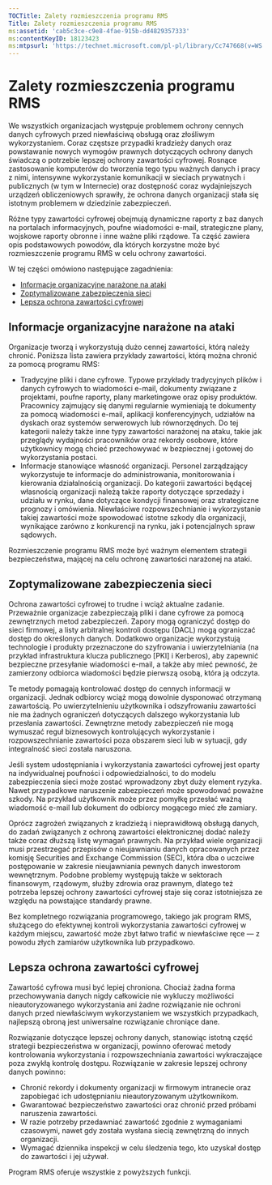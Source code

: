 ```yaml
---
TOCTitle: Zalety rozmieszczenia programu RMS
Title: Zalety rozmieszczenia programu RMS
ms:assetid: 'cab5c3ce-c9e8-4fae-915b-dd4829357333'
ms:contentKeyID: 18123423
ms:mtpsurl: 'https://technet.microsoft.com/pl-pl/library/Cc747668(v=WS.10)'
---
```


Zalety rozmieszczenia programu RMS
==================================

We wszystkich organizacjach występuje problemem ochrony cennych danych cyfrowych przed niewłaściwą obsługą oraz złośliwym wykorzystaniem. Coraz częstsze przypadki kradzieży danych oraz powstawanie nowych wymogów prawnych dotyczących ochrony danych świadczą o potrzebie lepszej ochrony zawartości cyfrowej. Rosnące zastosowanie komputerów do tworzenia tego typu ważnych danych i pracy z nimi, intensywne wykorzystanie komunikacji w sieciach prywatnych i publicznych (w tym w Internecie) oraz dostępność coraz wydajniejszych urządzeń obliczeniowych sprawiły, że ochrona danych organizacji stała się istotnym problemem w dziedzinie zabezpieczeń.

Różne typy zawartości cyfrowej obejmują dynamiczne raporty z baz danych na portalach informacyjnych, poufne wiadomości e-mail, strategiczne plany, wojskowe raporty obronne i inne ważne pliki rządowe. Ta część zawiera opis podstawowych powodów, dla których korzystne może być rozmieszczenie programu RMS w celu ochrony zawartości.

W tej części omówiono następujące zagadnienia:

-   [Informacje organizacyjne narażone na ataki](#bkmk_2)
-   [Zoptymalizowane zabezpieczenia sieci](#bkmk_3)
-   [Lepsza ochrona zawartości cyfrowej](#bkmk_4)

<span id="BKMK_2"></span>
Informacje organizacyjne narażone na ataki
------------------------------------------

Organizacje tworzą i wykorzystują dużo cennej zawartości, którą należy chronić. Poniższa lista zawiera przykłady zawartości, którą można chronić za pomocą programu RMS:

-   Tradycyjne pliki i dane cyfrowe. Typowe przykłady tradycyjnych plików i danych cyfrowych to wiadomości e-mail, dokumenty związane z projektami, poufne raporty, plany marketingowe oraz opisy produktów. Pracownicy zajmujący się danymi regularnie wymieniają te dokumenty za pomocą wiadomości e-mail, aplikacji konferencyjnych, udziałów na dyskach oraz systemów serwerowych lub równorzędnych. Do tej kategorii należy także inne typy zawartości narażonej na ataku, takie jak przeglądy wydajności pracowników oraz rekordy osobowe, które użytkownicy mogą chcieć przechowywać w bezpiecznej i gotowej do wykorzystania postaci.
-   Informacje stanowiące własność organizacji. Personel zarządzający wykorzystuje te informacje do administrowania, monitorowania i kierowania działalnością organizacji. Do kategorii zawartości będącej własnością organizacji należą także raporty dotyczące sprzedaży i udziału w rynku, dane dotyczące kondycji finansowej oraz strategiczne prognozy i omówienia. Niewłaściwe rozpowszechnianie i wykorzystanie takiej zawartości może spowodować istotne szkody dla organizacji, wynikające zarówno z konkurencji na rynku, jak i potencjalnych spraw sądowych.

Rozmieszczenie programu RMS może być ważnym elementem strategii bezpieczeństwa, mającej na celu ochronę zawartości narażonej na ataki.

<span id="BKMK_3"></span>
Zoptymalizowane zabezpieczenia sieci
------------------------------------

Ochrona zawartości cyfrowej to trudne i wciąż aktualne zadanie. Przeważnie organizacje zabezpieczają pliki i dane cyfrowe za pomocą zewnętrznych metod zabezpieczeń. Zapory mogą ograniczyć dostęp do sieci firmowej, a listy arbitralnej kontroli dostępu (DACL) mogą ograniczać dostęp do określonych danych. Dodatkowo organizacje wykorzystują technologie i produkty przeznaczone do szyfrowania i uwierzytelniania (na przykład infrastruktura klucza publicznego \[PKI\] i Kerberos), aby zapewnić bezpieczne przesyłanie wiadomości e-mail, a także aby mieć pewność, że zamierzony odbiorca wiadomości będzie pierwszą osobą, która ją odczyta.

Te metody pomagają kontrolować dostęp do cennych informacji w organizacji. Jednak odbiorcy wciąż mogą dowolnie dysponować otrzymaną zawartością. Po uwierzytelnieniu użytkownika i odszyfrowaniu zawartości nie ma żadnych ograniczeń dotyczących dalszego wykorzystania lub przesłania zawartości. Zewnętrzne metody zabezpieczeń nie mogą wymuszać reguł biznesowych kontrolujących wykorzystanie i rozpowszechnianie zawartości poza obszarem sieci lub w sytuacji, gdy integralność sieci została naruszona.

Jeśli system udostępniania i wykorzystania zawartości cyfrowej jest oparty na indywidualnej poufności i odpowiedzialności, to do modelu zabezpieczenia sieci może zostać wprowadzony zbyt duży element ryzyka. Nawet przypadkowe naruszenie zabezpieczeń może spowodować poważne szkody. Na przykład użytkownik może przez pomyłkę przesłać ważną wiadomość e-mail lub dokument do odbiorcy mogącego mieć złe zamiary.

Oprócz zagrożeń związanych z kradzieżą i nieprawidłową obsługą danych, do zadań związanych z ochroną zawartości elektronicznej dodać należy także coraz dłuższą listę wymagań prawnych. Na przykład wiele organizacji musi przestrzegać przepisów o nieujawnianiu danych opracowanych przez komisję Securities and Exchange Commission (SEC), która dba o uczciwe postępowanie w zakresie nieujawniania pewnych danych inwestorom wewnętrznym. Podobne problemy występują także w sektorach finansowym, rządowym, służby zdrowia oraz prawnym, dlatego też potrzeba lepszej ochrony zawartości cyfrowej staje się coraz istotniejsza ze względu na powstające standardy prawne.

Bez kompletnego rozwiązania programowego, takiego jak program RMS, służącego do efektywnej kontroli wykorzystania zawartości cyfrowej w każdym miejscu, zawartość może zbyt łatwo trafić w niewłaściwe ręce — z powodu złych zamiarów użytkownika lub przypadkowo.

<span id="BKMK_4"></span>
Lepsza ochrona zawartości cyfrowej
----------------------------------

Zawartość cyfrowa musi być lepiej chroniona. Chociaż żadna forma przechowywania danych nigdy całkowicie nie wykluczy możliwości nieautoryzowanego wykorzystania ani żadne rozwiązanie nie ochroni danych przed niewłaściwym wykorzystaniem we wszystkich przypadkach, najlepszą obroną jest uniwersalne rozwiązanie chroniące dane.

Rozwiązanie dotyczące lepszej ochrony danych, stanowiąc istotną część strategii bezpieczeństwa w organizacji, powinno oferować metody kontrolowania wykorzystania i rozpowszechniania zawartości wykraczające poza zwykłą kontrolę dostępu. Rozwiązanie w zakresie lepszej ochrony danych powinno:

-   Chronić rekordy i dokumenty organizacji w firmowym intranecie oraz zapobiegać ich udostępnianiu nieautoryzowanym użytkownikom.
-   Gwarantować bezpieczeństwo zawartości oraz chronić przed próbami naruszenia zawartości.
-   W razie potrzeby przedawniać zawartość zgodnie z wymaganiami czasowymi, nawet gdy została wysłana siecią zewnętrzną do innych organizacji.
-   Wymagać dziennika inspekcji w celu śledzenia tego, kto uzyskał dostęp do zawartości i jej używał.

Program RMS oferuje wszystkie z powyższych funkcji.

